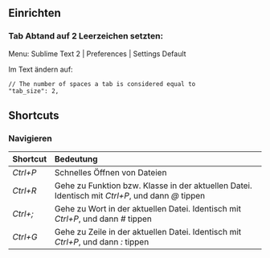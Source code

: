 ## Einrichten

### Tab Abtand auf 2 Leerzeichen setzten:
Menu:
Sublime Text 2 | Preferences | Settings Default

Im Text ändern auf:

    // The number of spaces a tab is considered equal to
    "tab_size": 2,

## Shortcuts

### Navigieren

| Shortcut        | Bedeutung          | 
| ------------- |:-------------|
| *Ctrl+P* | Schnelles Öffnen von Dateien |
| *Ctrl+R* | Gehe zu Funktion bzw. Klasse in der aktuellen Datei. Identisch mit *Ctrl+P*, und dann *@* tippen|
| *Ctrl+;* | Gehe zu Wort in der aktuellen Datei. Identisch mit *Ctrl+P*, und dann *#* tippen|
| *Ctrl+G* | Gehe zu Zeile in der aktuellen Datei. Identisch mit *Ctrl+P*, und dann *:* tippen|
